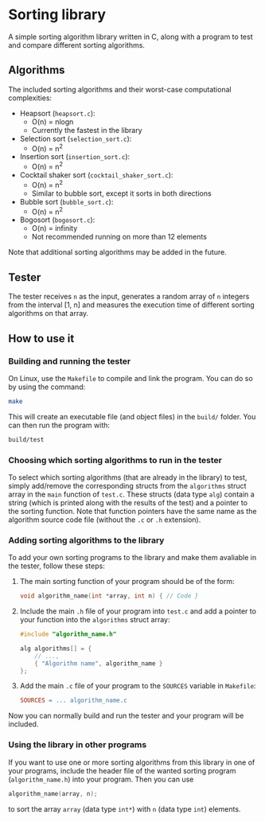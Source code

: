 
# Sorting library
A simple sorting algorithm library written in C, along with a program to test and compare different sorting algorithms.
## Algorithms
The included sorting algorithms and their worst-case computational complexities:
* Heapsort (`heapsort.c`):
  * O(n) = nlogn
  * Currently the fastest in the library
* Selection sort (`selection_sort.c`):
  * O(n) = n<sup>2</sup>
* Insertion sort (`insertion_sort.c`):
  * O(n) = n<sup>2</sup>
* Cocktail shaker sort (`cocktail_shaker_sort.c`):
  * O(n) = n<sup>2</sup>
  * Similar to bubble sort, except it sorts in both directions
* Bubble sort (`bubble_sort.c`):
  * O(n) = n<sup>2</sup>
* Bogosort (`bogosort.c`):
  * O(n) = infinity
  * Not recommended running on more than 12 elements

Note that additional sorting algorithms may be added in the future.
## Tester
The tester receives `n` as the input, generates a random array of `n` integers from the interval [1, n] and measures the execution time of different sorting algorithms on that array.

## How to use it
### Building and running the tester
On Linux, use the `Makefile` to compile and link the program. You can do so by using the command:
```bash
make
```
This will create an executable file (and object files) in the `build/` folder. You can then run the program with:
```bash
build/test
```
### Choosing which sorting algorithms to run in the tester
To select which sorting algorithms (that are already in the library) to test, simply add/remove the corresponding structs from the `algorithms`  struct array in the `main` function of `test.c`. These structs (data type `alg`) contain a string (which is printed along with the results of the test) and a pointer to the sorting function. Note that function pointers have the same name as the algorithm source code file (without the `.c` or `.h` extension).
### Adding sorting algorithms to the library
To add your own sorting programs to the library and make them avaliable in the tester, follow these steps:
1. The main sorting function of your program should be of the form:
	```c
	void algorithm_name(int *array, int n) { // Code }
	```
2. Include the main `.h` file of your program into `test.c` and add a pointer to your function into the `algorithms` struct array:
	```c
	#include "algorithm_name.h"
	```
	```c
	alg algorithms[] = {
		// ...,
		{ "Algorithm name", algorithm_name }
	};
	```
3. Add the main `.c` file of your program to the `SOURCES` variable in `Makefile`:
	```makefile
	SOURCES = ... algorithm_name.c
	```
Now you can normally build and run the tester and your program will be included.
### Using the library in other programs
If you want to use one or more sorting algorithms from this library in one of your programs, include the header file of the wanted sorting program (`algorithm_name.h`) into your program. Then you can use
```c
algorithm_name(array, n);
```
to sort the array `array` (data type `int*`) with `n` (data type `int`) elements.
